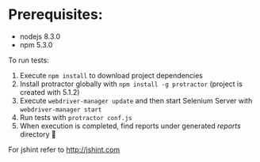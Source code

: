 # Prerequisites:
- nodejs 8.3.0
- npm 5.3.0

To run tests:
1. Execute `npm install` to download project dependencies
2. Install protractor globally with  `npm install -g protractor` (project is created with 5.1.2)
3. Execute `webdriver-manager update` and then start Selenium Server with `webdriver-manager start`
4. Run tests with `protractor conf.js`
5. When execution is completed, find reports under generated _reports_ directory  :tada:

For jshint refer to http://jshint.com
